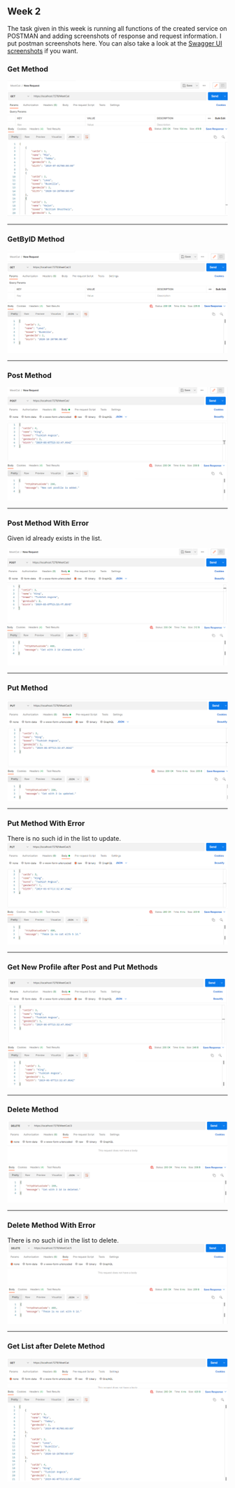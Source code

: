 ## Week 2

The task given in this week is running all functions of the created service on POSTMAN and adding screenshots of response and request information.
I put postman screenshots here. You can also take a look at the [Swagger UI screenshots](https://github.com/AKBANK-Patika-FullStack-Bootcamp/CansuYanik_Homeworks/tree/main/Week2/Swagger%20UI%20Screenshots) if you want.

<h3> Get Method </h3>

![get](https://github.com/AKBANK-Patika-FullStack-Bootcamp/CansuYanik_Homeworks/blob/main/Week2/Postman%20Screenshots/get_method.PNG)

-------------------------------------------

<h3> GetByID Method </h3> 

![getByID](https://github.com/AKBANK-Patika-FullStack-Bootcamp/CansuYanik_Homeworks/blob/main/Week2/Postman%20Screenshots/getByID_method.PNG)

-------------------------------------------

<h3> Post Method </h3> 

![post](https://github.com/AKBANK-Patika-FullStack-Bootcamp/CansuYanik_Homeworks/blob/main/Week2/Postman%20Screenshots/post_method.PNG)

-------------------------------------------

<h3> Post Method With Error </h3> 

Given id already exists in the list.

![posterr](https://github.com/AKBANK-Patika-FullStack-Bootcamp/CansuYanik_Homeworks/blob/main/Week2/Postman%20Screenshots/post_method_withError.PNG)

-------------------------------------------

<h3> Put Method </h3> 

![put](https://github.com/AKBANK-Patika-FullStack-Bootcamp/CansuYanik_Homeworks/blob/main/Week2/Postman%20Screenshots/put_method.PNG)

-------------------------------------------

<h3> Put Method With Error </h3> 

There is no such id in the list to update.
![puterr](https://github.com/AKBANK-Patika-FullStack-Bootcamp/CansuYanik_Homeworks/blob/main/Week2/Postman%20Screenshots/put_method_withError.PNG)

-------------------------------------------

<h3> Get New Profile after Post and Put Methods </h3> 

![getpostput](https://github.com/AKBANK-Patika-FullStack-Bootcamp/CansuYanik_Homeworks/blob/main/Week2/Postman%20Screenshots/get_method_after_post_and_put.PNG)

-------------------------------------------

<h3> Delete Method </h3> 

![delete](https://github.com/AKBANK-Patika-FullStack-Bootcamp/CansuYanik_Homeworks/blob/main/Week2/Postman%20Screenshots/delete_method.PNG)

-------------------------------------------

<h3> Delete Method With Error </h3> 

There is no such id in the list to delete.
![deleteerr](https://github.com/AKBANK-Patika-FullStack-Bootcamp/CansuYanik_Homeworks/blob/main/Week2/Postman%20Screenshots/delete_method_withError.PNG)

-------------------------------------------

<h3> Get List after Delete Method </h3> 

![getdelete](https://github.com/AKBANK-Patika-FullStack-Bootcamp/CansuYanik_Homeworks/blob/main/Week2/Postman%20Screenshots/get_method_after_delete.PNG)
